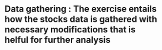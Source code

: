 # Data gathering : The exercise entails how the stocks data is gathered with necessary modifications that is helful for further analysis
